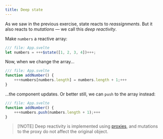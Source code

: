 ```yaml
---
title: Deep state
---
```


As we saw in the previous exercise, state reacts to _reassignments_. But it also reacts to _mutations_ — we call this _deep reactivity_.

Make `numbers` a reactive array:

```js
/// file: App.svelte
let numbers = +++$state([1, 2, 3, 4])+++;
```

Now, when we change the array...

```js
/// file: App.svelte
function addNumber() {
	+++numbers[numbers.length] = numbers.length + 1;+++
}
```

...the component updates. Or better still, we can `push` to the array instead:

```js
/// file: App.svelte
function addNumber() {
	+++numbers.push(numbers.length + 1);+++
}
```

> [!NOTE] Deep reactivity is implemented using [proxies](https://developer.mozilla.org/en-US/docs/Web/JavaScript/Reference/Global_Objects/Proxy), and mutations to the proxy do not affect the original object.

